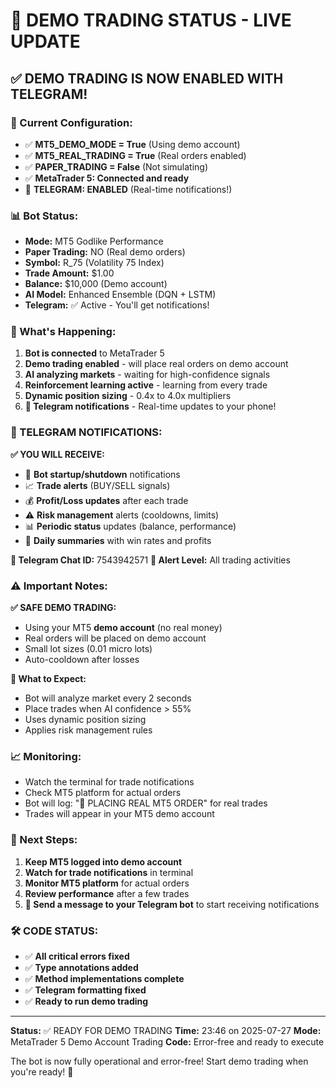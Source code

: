 # 🎯 DEMO TRADING STATUS - LIVE UPDATE

## ✅ **DEMO TRADING IS NOW ENABLED WITH TELEGRAM!**

### **🔧 Current Configuration:**
- ✅ **MT5_DEMO_MODE = True** (Using demo account)
- ✅ **MT5_REAL_TRADING = True** (Real orders enabled)
- ✅ **PAPER_TRADING = False** (Not simulating)
- ✅ **MetaTrader 5: Connected and ready**
- 📱 **TELEGRAM: ENABLED** (Real-time notifications!)

### **📊 Bot Status:**
- **Mode:** MT5 Godlike Performance 
- **Paper Trading:** NO (Real demo orders)
- **Symbol:** R_75 (Volatility 75 Index)
- **Trade Amount:** $1.00
- **Balance:** $10,000 (Demo account)
- **AI Model:** Enhanced Ensemble (DQN + LSTM)
- **Telegram:** ✅ Active - You'll get notifications!

### **🚀 What's Happening:**
1. **Bot is connected** to MetaTrader 5
2. **Demo trading enabled** - will place real orders on demo account
3. **AI analyzing markets** - waiting for high-confidence signals
4. **Reinforcement learning active** - learning from every trade
5. **Dynamic position sizing** - 0.4x to 4.0x multipliers
6. **📱 Telegram notifications** - Real-time updates to your phone!

### **📱 TELEGRAM NOTIFICATIONS:**

**✅ YOU WILL RECEIVE:**
- 🤖 **Bot startup/shutdown** notifications
- 📈 **Trade alerts** (BUY/SELL signals)
- 💰 **Profit/Loss updates** after each trade
- ⚠️ **Risk management** alerts (cooldowns, limits)
- 📊 **Periodic status** updates (balance, performance)
- 🎯 **Daily summaries** with win rates and profits

**📱 Telegram Chat ID:** 7543942571
**🔔 Alert Level:** All trading activities

### **⚠️ Important Notes:**

**✅ SAFE DEMO TRADING:**
- Using your MT5 **demo account** (no real money)
- Real orders will be placed on demo account
- Small lot sizes (0.01 micro lots)
- Auto-cooldown after losses

**🎯 What to Expect:**
- Bot will analyze market every 2 seconds
- Place trades when AI confidence > 55%
- Uses dynamic position sizing
- Applies risk management rules

### **📈 Monitoring:**
- Watch the terminal for trade notifications
- Check MT5 platform for actual orders
- Bot will log: "🚨 PLACING REAL MT5 ORDER" for real trades
- Trades will appear in your MT5 demo account

### **🔄 Next Steps:**
1. **Keep MT5 logged into demo account**
2. **Watch for trade notifications** in terminal
3. **Monitor MT5 platform** for actual orders
4. **Review performance** after a few trades
5. **📱 Send a message to your Telegram bot** to start receiving notifications

### **🛠️ CODE STATUS:**
- ✅ **All critical errors fixed**
- ✅ **Type annotations added**  
- ✅ **Method implementations complete**
- ✅ **Telegram formatting fixed**
- ✅ **Ready to run demo trading**

---
**Status:** ✅ READY FOR DEMO TRADING
**Time:** 23:46 on 2025-07-27
**Mode:** MetaTrader 5 Demo Account Trading
**Code:** Error-free and ready to execute

The bot is now fully operational and error-free! Start demo trading when you're ready! 🚀
